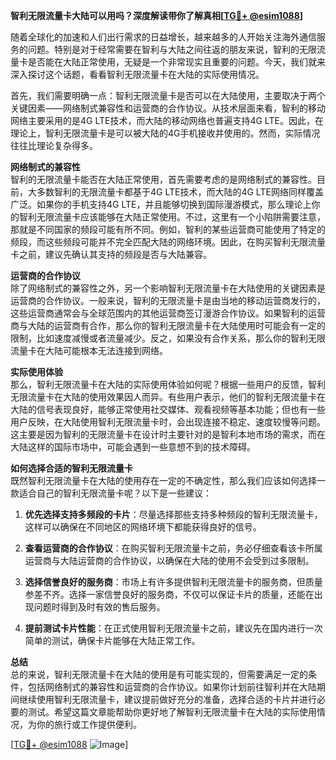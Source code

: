 **智利无限流量卡大陆可以用吗？深度解读带你了解真相[[TG💪+ @esim1088](https://t.me/s/esim1088)]**

随着全球化的加速和人们出行需求的日益增长，越来越多的人开始关注海外通信服务的问题。特别是对于经常需要在智利与大陆之间往返的朋友来说，智利的无限流量卡是否能在大陆正常使用，无疑是一个非常现实且重要的问题。今天，我们就来深入探讨这个话题，看看智利无限流量卡在大陆的实际使用情况。

首先，我们需要明确一点：智利无限流量卡是否可以在大陆使用，主要取决于两个关键因素——网络制式兼容性和运营商的合作协议。从技术层面来看，智利的移动网络主要采用的是4G LTE技术，而大陆的移动网络也普遍支持4G LTE。因此，在理论上，智利无限流量卡是可以被大陆的4G手机接收并使用的。然而，实际情况往往比理论复杂得多。

**网络制式的兼容性**  
智利的无限流量卡能否在大陆正常使用，首先需要考虑的是网络制式的兼容性。目前，大多数智利的无限流量卡都基于4G LTE技术，而大陆的4G LTE网络同样覆盖广泛。如果你的手机支持4G LTE，并且能够切换到国际漫游模式，那么理论上你的智利无限流量卡应该能够在大陆正常使用。不过，这里有一个小陷阱需要注意，那就是不同国家的频段可能有所不同。例如，智利的某些运营商可能使用了特定的频段，而这些频段可能并不完全匹配大陆的网络环境。因此，在购买智利无限流量卡之前，建议先确认其支持的频段是否与大陆兼容。

**运营商的合作协议**  
除了网络制式的兼容性之外，另一个影响智利无限流量卡在大陆使用的关键因素是运营商的合作协议。一般来说，智利的无限流量卡是由当地的移动运营商发行的，这些运营商通常会与全球范围内的其他运营商签订漫游合作协议。如果智利的运营商与大陆的运营商有合作，那么你的智利无限流量卡在大陆使用时可能会有一定的限制，比如速度减慢或者流量减少。反之，如果没有合作关系，那么你的智利无限流量卡在大陆可能根本无法连接到网络。

**实际使用体验**  
那么，智利无限流量卡在大陆的实际使用体验如何呢？根据一些用户的反馈，智利无限流量卡在大陆的使用效果因人而异。有些用户表示，他们的智利无限流量卡在大陆的信号表现良好，能够正常使用社交媒体、观看视频等基本功能；但也有一些用户反映，在大陆使用智利无限流量卡时，会出现连接不稳定、速度较慢等问题。这主要是因为智利的无限流量卡在设计时主要针对的是智利本地市场的需求，而在大陆这样的国际市场中，可能会遇到一些意想不到的技术障碍。

**如何选择合适的智利无限流量卡**  
既然智利无限流量卡在大陆的使用存在一定的不确定性，那么我们应该如何选择一款适合自己的智利无限流量卡呢？以下是一些建议：

1. **优先选择支持多频段的卡片**：尽量选择那些支持多种频段的智利无限流量卡，这样可以确保在不同地区的网络环境下都能获得良好的信号。

2. **查看运营商的合作协议**：在购买智利无限流量卡之前，务必仔细查看该卡所属运营商与大陆运营商的合作协议，以确保在大陆的使用不会受到过多限制。

3. **选择信誉良好的服务商**：市场上有许多提供智利无限流量卡的服务商，但质量参差不齐。选择一家信誉良好的服务商，不仅可以保证卡片的质量，还能在出现问题时得到及时有效的售后服务。

4. **提前测试卡片性能**：在正式使用智利无限流量卡之前，建议先在国内进行一次简单的测试，确保卡片能够在大陆正常工作。

**总结**  
总的来说，智利无限流量卡在大陆的使用是有可能实现的，但需要满足一定的条件，包括网络制式的兼容性和运营商的合作协议。如果你计划前往智利并在大陆期间继续使用智利无限流量卡，建议提前做好充分的准备，选择合适的卡片并进行必要的测试。希望这篇文章能帮助你更好地了解智利无限流量卡在大陆的实际使用情况，为你的旅行或工作提供便利。

[[TG💪+ @esim1088](https://t.me/s/esim1088) ![Image](https://i.postimg.cc/4NQfJmqS/Snipaste-2025-05-13-00-14-12.png)]